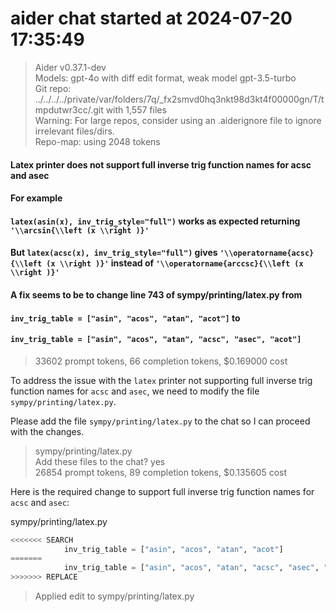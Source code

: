 
# aider chat started at 2024-07-20 17:35:49

> Aider v0.37.1-dev  
> Models: gpt-4o with diff edit format, weak model gpt-3.5-turbo  
> Git repo: ../../../../private/var/folders/7q/_fx2smvd0hq3nkt98d3kt4f00000gn/T/tmpdutwr3cc/.git with 1,557 files  
> Warning: For large repos, consider using an .aiderignore file to ignore irrelevant files/dirs.  
> Repo-map: using 2048 tokens  

#### Latex printer does not support full inverse trig function names for acsc and asec  
#### For example  
#### `latex(asin(x), inv_trig_style="full")` works as expected returning `'\\arcsin{\\left (x \\right )}'`  
#### But `latex(acsc(x), inv_trig_style="full")` gives `'\\operatorname{acsc}{\\left (x \\right )}'` instead of `'\\operatorname{arccsc}{\\left (x \\right )}'`  
####   
#### A fix seems to be to change line 743 of sympy/printing/latex.py from  
#### `inv_trig_table = ["asin", "acos", "atan", "acot"]` to  
#### `inv_trig_table = ["asin", "acos", "atan", "acsc", "asec", "acot"]`  
> 33602 prompt tokens, 66 completion tokens, $0.169000 cost  

To address the issue with the `latex` printer not supporting full inverse trig function names for `acsc` and `asec`, we need to modify the file `sympy/printing/latex.py`.

Please add the file `sympy/printing/latex.py` to the chat so I can proceed with the changes.

> sympy/printing/latex.py  
> Add these files to the chat? yes  
> 26854 prompt tokens, 89 completion tokens, $0.135605 cost  

Here is the required change to support full inverse trig function names for `acsc` and `asec`:

sympy/printing/latex.py
```python
<<<<<<< SEARCH
            inv_trig_table = ["asin", "acos", "atan", "acot"]
=======
            inv_trig_table = ["asin", "acos", "atan", "acsc", "asec", "acot"]
>>>>>>> REPLACE
```

> Applied edit to sympy/printing/latex.py  
